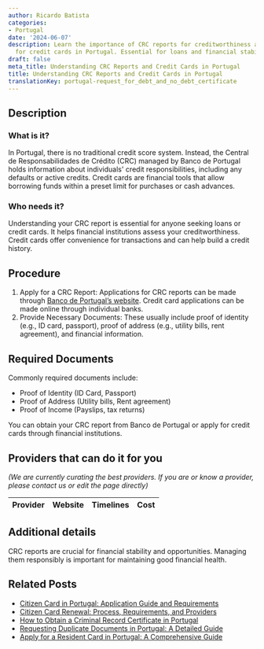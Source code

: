 ```yaml
---
author: Ricardo Batista
categories:
- Portugal
date: '2024-06-07'
description: Learn the importance of CRC reports for creditworthiness and how to apply
  for credit cards in Portugal. Essential for loans and financial stability.
draft: false
meta_title: Understanding CRC Reports and Credit Cards in Portugal
title: Understanding CRC Reports and Credit Cards in Portugal
translationKey: portugal-request_for_debt_and_no_debt_certificate
---
```


## Description
### What is it?
In Portugal, there is no traditional credit score system. Instead, the Central de Responsabilidades de Crédito (CRC) managed by Banco de Portugal holds information about individuals' credit responsibilities, including any defaults or active credits. Credit cards are financial tools that allow borrowing funds within a preset limit for purchases or cash advances.

### Who needs it?
Understanding your CRC report is essential for anyone seeking loans or credit cards. It helps financial institutions assess your creditworthiness. Credit cards offer convenience for transactions and can help build a credit history.

## Procedure
1. Apply for a CRC Report: Applications for CRC reports can be made through [Banco de Portugal’s website](https://www.bportugal.pt/area-cidadao/formulario/227). Credit card applications can be made online through individual banks.
2. Provide Necessary Documents: These usually include proof of identity (e.g., ID card, passport), proof of address (e.g., utility bills, rent agreement), and financial information.

## Required Documents
Commonly required documents include:

- Proof of Identity (ID Card, Passport)
- Proof of Address (Utility bills, Rent agreement)
- Proof of Income (Payslips, tax returns)

You can obtain your CRC report from Banco de Portugal or apply for credit cards through financial institutions.

## Providers that can do it for you

_(We are currently curating the best providers. If you are or know a provider, please contact us or edit the page directly)_

| Provider        |     Website     |     Timelines    |       Cost      |
| :-------------: | :-------------: |  :-------------: | :-------------: |

## Additional details
CRC reports are crucial for financial stability and opportunities. Managing them responsibly is important for maintaining good financial health.
## Related Posts

- [Citizen Card in Portugal: Application Guide and Requirements](https://tramitit.com/guides/portugal/request_for_citizen_card/)
- [Citizen Card Renewal: Process, Requirements, and Providers](https://tramitit.com/guides/portugal/renewal_of_citizen_card/)
- [How to Obtain a Criminal Record Certificate in Portugal](https://tramitit.com/guides/portugal/request_for_criminal_record_certificate/)
- [Requesting Duplicate Documents in Portugal: A Detailed Guide](https://tramitit.com/guides/portugal/request_for_duplicate_documents/)
- [Apply for a Resident Card in Portugal: A Comprehensive Guide](https://tramitit.com/guides/portugal/request_for_resident_card_for_foreign_citizens/)